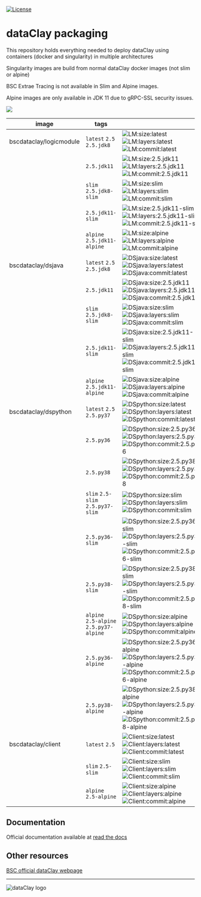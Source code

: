 [![License](https://img.shields.io/github/license/bsc-dom/dataclay-packaging)](https://github.com/bsc-dom/dataclay-packaging/blob/latest/LICENSE.txt)

# dataClay packaging

This repository holds everything needed to deploy dataClay using
containers (docker and singularity) in multiple architectures

Singularity images are build from normal dataClay docker images (not slim or alpine)

BSC Extrae Tracing is not available in Slim and Alpine images. 

Alpine images are only available in JDK 11 due to gRPC-SSL security issues. 

<img src="https://img.shields.io/badge/docker%20-%230db7ed.svg?&style=for-the-badge&logo=docker&logoColor=white"/><br/>


[LM:size:latest]: https://img.shields.io/docker/image-size/bscdataclay/logicmodule/latest "https://hub.docker.com/repository/docker/bscdataclay/logicmodule/tags?name=latest&page=1"
[LM:layers:latest]: https://img.shields.io/microbadger/layers/bscdataclay/logicmodule:latest 
[LM:commit:latest]: https://images.microbadger.com/badges/commit/bscdataclay/logicmodule:latest.svg "https://microbadger.com/images/bscdataclay/logicmodule:latest"

[LM:size:2.5.jdk11]: https://img.shields.io/docker/image-size/bscdataclay/logicmodule/2.5.jdk11 "https://hub.docker.com/repository/docker/bscdataclay/logicmodule/tags?name=2.5.jdk11&page=1"
[LM:layers:2.5.jdk11]: https://img.shields.io/microbadger/layers/bscdataclay/logicmodule:2.5.jdk11 
[LM:commit:2.5.jdk11]: https://images.microbadger.com/badges/commit/bscdataclay/logicmodule:2.5.jdk11.svg "https://microbadger.com/images/bscdataclay/logicmodule:2.5.jdk11"

[LM:size:slim]: https://img.shields.io/docker/image-size/bscdataclay/logicmodule/slim "https://hub.docker.com/repository/docker/bscdataclay/logicmodule/tags?name=slim&page=1"
[LM:layers:slim]: https://img.shields.io/microbadger/layers/bscdataclay/logicmodule:slim 
[LM:commit:slim]: https://images.microbadger.com/badges/commit/bscdataclay/logicmodule:slim.svg "https://microbadger.com/images/bscdataclay/logicmodule:slim"

[LM:size:2.5.jdk11-slim]: https://img.shields.io/docker/image-size/bscdataclay/logicmodule/2.5.jdk11-slim "https://hub.docker.com/repository/docker/bscdataclay/logicmodule/tags?name=2.5.jdk11-slim&page=1"
[LM:layers:2.5.jdk11-slim]: https://img.shields.io/microbadger/layers/bscdataclay/logicmodule:2.5.jdk11-slim 
[LM:commit:2.5.jdk11-slim]: https://images.microbadger.com/badges/commit/bscdataclay/logicmodule:2.5.jdk11-slim.svg "https://microbadger.com/images/bscdataclay/logicmodule:2.5.jdk11-slim"

[LM:size:alpine]: https://img.shields.io/docker/image-size/bscdataclay/logicmodule/alpine "https://hub.docker.com/repository/docker/bscdataclay/logicmodule/tags?name=alpine&page=1"
[LM:layers:alpine]: https://img.shields.io/microbadger/layers/bscdataclay/logicmodule:alpine 
[LM:commit:alpine]: https://images.microbadger.com/badges/commit/bscdataclay/logicmodule:alpine.svg "https://microbadger.com/images/bscdataclay/logicmodule:alpine"

[DSjava:size:latest]: https://img.shields.io/docker/image-size/bscdataclay/dsjava/latest "https://hub.docker.com/repository/docker/bscdataclay/dsjava/tags?name=latest&page=1"
[DSjava:layers:latest]: https://img.shields.io/microbadger/layers/bscdataclay/dsjava:latest 
[DSjava:commit:latest]: https://images.microbadger.com/badges/commit/bscdataclay/dsjava:latest.svg "https://microbadger.com/images/bscdataclay/dsjava:latest"

[DSjava:size:2.5.jdk11]: https://img.shields.io/docker/image-size/bscdataclay/dsjava/2.5.jdk11 "https://hub.docker.com/repository/docker/bscdataclay/dsjava/tags?name=2.5.jdk11&page=1"
[DSjava:layers:2.5.jdk11]: https://img.shields.io/microbadger/layers/bscdataclay/dsjava:2.5.jdk11 
[DSjava:commit:2.5.jdk11]: https://images.microbadger.com/badges/commit/bscdataclay/dsjava:2.5.jdk11.svg "https://microbadger.com/images/bscdataclay/dsjava:2.5.jdk11"

[DSjava:size:slim]: https://img.shields.io/docker/image-size/bscdataclay/dsjava/slim "https://hub.docker.com/repository/docker/bscdataclay/dsjava/tags?name=slim&page=1"
[DSjava:layers:slim]: https://img.shields.io/microbadger/layers/bscdataclay/dsjava:slim 
[DSjava:commit:slim]: https://images.microbadger.com/badges/commit/bscdataclay/dsjava:slim.svg "https://microbadger.com/images/bscdataclay/dsjava:slim"

[DSjava:size:2.5.jdk11-slim]: https://img.shields.io/docker/image-size/bscdataclay/dsjava/2.5.jdk11-slim "https://hub.docker.com/repository/docker/bscdataclay/dsjava/tags?name=2.5.jdk11-slim&page=1"
[DSjava:layers:2.5.jdk11-slim]: https://img.shields.io/microbadger/layers/bscdataclay/dsjava:2.5.jdk11-slim 
[DSjava:commit:2.5.jdk11-slim]: https://images.microbadger.com/badges/commit/bscdataclay/dsjava:2.5.jdk11-slim.svg "https://microbadger.com/images/bscdataclay/dsjava:2.5.jdk11-slim"

[DSjava:size:alpine]: https://img.shields.io/docker/image-size/bscdataclay/dsjava/alpine "https://hub.docker.com/repository/docker/bscdataclay/dsjava/tags?name=alpine&page=1"
[DSjava:layers:alpine]: https://img.shields.io/microbadger/layers/bscdataclay/dsjava:alpine 
[DSjava:commit:alpine]: https://images.microbadger.com/badges/commit/bscdataclay/dsjava:alpine.svg "https://microbadger.com/images/bscdataclay/dsjava:alpine"

[DSpython:size:latest]: https://img.shields.io/docker/image-size/bscdataclay/dspython/latest "https://hub.docker.com/repository/docker/bscdataclay/dspython/tags?name=latest&page=1"
[DSpython:layers:latest]: https://img.shields.io/microbadger/layers/bscdataclay/dspython:latest 
[DSpython:commit:latest]: https://images.microbadger.com/badges/commit/bscdataclay/dspython:latest.svg "https://microbadger.com/images/bscdataclay/dspython:latest"

[DSpython:size:2.5.py36]: https://img.shields.io/docker/image-size/bscdataclay/dspython/2.5.py36 "https://hub.docker.com/repository/docker/bscdataclay/dspython/tags?name=2.5.py36&page=1"
[DSpython:layers:2.5.py36]: https://img.shields.io/microbadger/layers/bscdataclay/dspython:2.5.py36 
[DSpython:commit:2.5.py36]: https://images.microbadger.com/badges/commit/bscdataclay/dspython:2.5.py36.svg "https://microbadger.com/images/bscdataclay/dspython:2.5.py36"

[DSpython:size:2.5.py38]: https://img.shields.io/docker/image-size/bscdataclay/dspython/2.5.py38 "https://hub.docker.com/repository/docker/bscdataclay/dspython/tags?name=2.5.py38&page=1"
[DSpython:layers:2.5.py38]: https://img.shields.io/microbadger/layers/bscdataclay/dspython:2.5.py38 
[DSpython:commit:2.5.py38]: https://images.microbadger.com/badges/commit/bscdataclay/dspython:2.5.py38.svg "https://microbadger.com/images/bscdataclay/dspython:2.5.py38"

[DSpython:size:slim]: https://img.shields.io/docker/image-size/bscdataclay/dspython/slim "https://hub.docker.com/repository/docker/bscdataclay/dspython/tags?name=slim&page=1"
[DSpython:layers:slim]: https://img.shields.io/microbadger/layers/bscdataclay/dspython:slim 
[DSpython:commit:slim]: https://images.microbadger.com/badges/commit/bscdataclay/dspython:slim.svg "https://microbadger.com/images/bscdataclay/dspython:slim"

[DSpython:size:2.5.py36-slim]: https://img.shields.io/docker/image-size/bscdataclay/dspython/2.5.py36-slim "https://hub.docker.com/repository/docker/bscdataclay/dspython/tags?name=2.5.py36-slim&page=1"
[DSpython:layers:2.5.py36-slim]: https://img.shields.io/microbadger/layers/bscdataclay/dspython:2.5.py36-slim 
[DSpython:commit:2.5.py36-slim]: https://images.microbadger.com/badges/commit/bscdataclay/dspython:2.5.py36-slim.svg "https://microbadger.com/images/bscdataclay/dspython:2.5.py36-slim"

[DSpython:size:2.5.py38-slim]: https://img.shields.io/docker/image-size/bscdataclay/dspython/2.5.py38-slim "https://hub.docker.com/repository/docker/bscdataclay/dspython/tags?name=2.5.py38-slim&page=1"
[DSpython:layers:2.5.py38-slim]: https://img.shields.io/microbadger/layers/bscdataclay/dspython:2.5.py38-slim 
[DSpython:commit:2.5.py38-slim]: https://images.microbadger.com/badges/commit/bscdataclay/dspython:2.5.py38-slim.svg "https://microbadger.com/images/bscdataclay/dspython:2.5.py38-slim"

[DSpython:size:alpine]: https://img.shields.io/docker/image-size/bscdataclay/dspython/alpine "https://hub.docker.com/repository/docker/bscdataclay/dspython/tags?name=alpine&page=1"
[DSpython:layers:alpine]: https://img.shields.io/microbadger/layers/bscdataclay/dspython:alpine 
[DSpython:commit:alpine]: https://images.microbadger.com/badges/commit/bscdataclay/dspython:alpine.svg "https://microbadger.com/images/bscdataclay/dspython:alpine"

[DSpython:size:2.5.py36-alpine]: https://img.shields.io/docker/image-size/bscdataclay/dspython/2.5.py36-alpine "https://hub.docker.com/repository/docker/bscdataclay/dspython/tags?name=2.5.py36-alpine&page=1"
[DSpython:layers:2.5.py36-alpine]: https://img.shields.io/microbadger/layers/bscdataclay/dspython:2.5.py36-alpine 
[DSpython:commit:2.5.py36-alpine]: https://images.microbadger.com/badges/commit/bscdataclay/dspython:2.5.py36-alpine.svg "https://microbadger.com/images/bscdataclay/dspython:2.5.py36-alpine"

[DSpython:size:2.5.py38-alpine]: https://img.shields.io/docker/image-size/bscdataclay/dspython/2.5.py38-alpine "https://hub.docker.com/repository/docker/bscdataclay/dspython/tags?name=2.5.py38-alpine&page=1"
[DSpython:layers:2.5.py38-alpine]: https://img.shields.io/microbadger/layers/bscdataclay/dspython:2.5.py38-alpine 
[DSpython:commit:2.5.py38-alpine]: https://images.microbadger.com/badges/commit/bscdataclay/dspython:2.5.py38-alpine.svg "https://microbadger.com/images/bscdataclay/dspython:2.5.py38-alpine"


[Client:size:latest]: https://img.shields.io/docker/image-size/bscdataclay/client/latest "https://hub.docker.com/repository/docker/bscdataclay/client/tags?name=latest&page=1"
[Client:layers:latest]: https://img.shields.io/microbadger/layers/bscdataclay/client:latest
[Client:commit:latest]: https://images.microbadger.com/badges/commit/bscdataclay/client:latest.svg "https://microbadger.com/images/bscdataclay/client:latest"

[Client:size:slim]: https://img.shields.io/docker/image-size/bscdataclay/client/slim "https://hub.docker.com/repository/docker/bscdataclay/client/tags?name=slim&page=1"
[Client:layers:slim]: https://img.shields.io/microbadger/layers/bscdataclay/client:slim
[Client:commit:slim]: https://images.microbadger.com/badges/commit/bscdataclay/client:slim.svg "https://microbadger.com/images/bscdataclay/client:slim"

[Client:size:alpine]: https://img.shields.io/docker/image-size/bscdataclay/client/alpine "https://hub.docker.com/repository/docker/bscdataclay/client/tags?name=alpine&page=1"
[Client:layers:alpine]: https://img.shields.io/microbadger/layers/bscdataclay/client:alpine
[Client:commit:alpine]: https://images.microbadger.com/badges/commit/bscdataclay/client:alpine.svg "https://microbadger.com/images/bscdataclay/client:slim"




| image                   | tags             |                                                                                 |
|-------------------------|------------------|---------------------------------------------------------------------------------|
| bscdataclay/logicmodule |   `latest` `2.5` `2.5.jdk8` |  ![LM:size:latest] ![LM:layers:latest] ![LM:commit:latest] |
|                         |   `2.5.jdk11`    |  ![LM:size:2.5.jdk11] ![LM:layers:2.5.jdk11] ![LM:commit:2.5.jdk11] |
|                         |   `slim` `2.5.jdk8-slim`    |  ![LM:size:slim] ![LM:layers:slim] ![LM:commit:slim] |
|                         |   `2.5.jdk11-slim`    |  ![LM:size:2.5.jdk11-slim] ![LM:layers:2.5.jdk11-slim] ![LM:commit:2.5.jdk11-slim]  |
|                         |   `alpine` `2.5.jdk11-alpine`    |  ![LM:size:alpine] ![LM:layers:alpine] ![LM:commit:alpine] |
| bscdataclay/dsjava |   `latest` `2.5` `2.5.jdk8` |  ![DSjava:size:latest] ![DSjava:layers:latest] ![DSjava:commit:latest] |
|                         |   `2.5.jdk11`    |  ![DSjava:size:2.5.jdk11] ![DSjava:layers:2.5.jdk11] ![DSjava:commit:2.5.jdk11] |
|                         |   `slim` `2.5.jdk8-slim`    |  ![DSjava:size:slim] ![DSjava:layers:slim] ![DSjava:commit:slim] |
|                         |   `2.5.jdk11-slim`    |  ![DSjava:size:2.5.jdk11-slim] ![DSjava:layers:2.5.jdk11-slim] ![DSjava:commit:2.5.jdk11-slim]  |
|                         |   `alpine` `2.5.jdk11-alpine`    |  ![DSjava:size:alpine] ![DSjava:layers:alpine] ![DSjava:commit:alpine] |
| bscdataclay/dspython      |   `latest` `2.5` `2.5.py37` |  ![DSpython:size:latest] ![DSpython:layers:latest] ![DSpython:commit:latest] |
|                         |   `2.5.py36`    |  ![DSpython:size:2.5.py36] ![DSpython:layers:2.5.py36] ![DSpython:commit:2.5.py36]  |
|                         |   `2.5.py38`    |  ![DSpython:size:2.5.py38] ![DSpython:layers:2.5.py38] ![DSpython:commit:2.5.py38]  |
|                         |   `slim` `2.5-slim` `2.5.py37-slim` |  ![DSpython:size:slim] ![DSpython:layers:slim] ![DSpython:commit:slim] |
|                         |   `2.5.py36-slim`    |  ![DSpython:size:2.5.py36-slim] ![DSpython:layers:2.5.py36-slim] ![DSpython:commit:2.5.py36-slim]  |
|                         |   `2.5.py38-slim`    |  ![DSpython:size:2.5.py38-slim] ![DSpython:layers:2.5.py38-slim] ![DSpython:commit:2.5.py38-slim]  |
|                         |   `alpine` `2.5-alpine` `2.5.py37-alpine` |  ![DSpython:size:alpine] ![DSpython:layers:alpine] ![DSpython:commit:alpine] |
|                         |   `2.5.py36-alpine`    |  ![DSpython:size:2.5.py36-alpine] ![DSpython:layers:2.5.py36-alpine] ![DSpython:commit:2.5.py36-alpine]  |
|                         |   `2.5.py38-alpine`    |  ![DSpython:size:2.5.py38-alpine] ![DSpython:layers:2.5.py38-alpine] ![DSpython:commit:2.5.py38-alpine]  |
| bscdataclay/client |   `latest` `2.5`  |  ![Client:size:latest]  ![Client:layers:latest] ![Client:commit:latest]  |
|                         |   `slim` `2.5-slim` |  ![Client:size:slim] ![Client:layers:slim] ![Client:commit:slim]  |
|                         |   `alpine` `2.5-alpine` |  ![Client:size:alpine] ![Client:layers:alpine] ![Client:commit:alpine]  |

## Documentation

Official documentation available at [read the docs](https://pyclay.readthedocs.io/en/latest/)

## Other resources

[BSC official dataClay webpage](https://www.bsc.es/dataclay)

---

![dataClay logo](https://www.bsc.es/sites/default/files/public/styles/bscw2_-_simple_crop_style/public/bscw2/content/software-app/logo/logo_dataclay_web_bsc.jpg)
